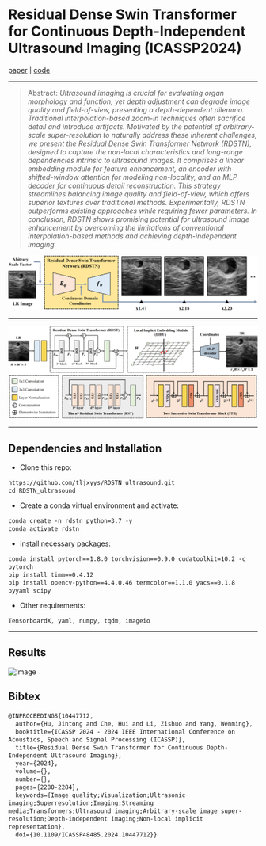 # Residual Dense Swin Transformer for Continuous Depth-Independent Ultrasound Imaging (ICASSP2024)
[paper](https://ieeexplore.ieee.org/document/10447712) | [code](https://github.com/tljxyys/RDSTN_ultrasound)
***
>Abstract: _Ultrasound imaging is crucial for evaluating organ morphology and function, yet depth adjustment can degrade image quality and field-of-view, presenting a depth-dependent dilemma. 
Traditional interpolation-based zoom-in techniques often sacrifice detail and introduce artifacts. Motivated by the potential of arbitrary-scale super-resolution to naturally address these 
inherent challenges, we present the Residual Dense Swin Transformer Network (RDSTN), designed to capture the non-local characteristics and long-range dependencies intrinsic to ultrasound images.
It comprises a linear embedding module for feature enhancement, an encoder with shifted-window attention for modeling non-locality, and an MLP decoder for continuous detail reconstruction. 
This strategy streamlines balancing image quality and field-of-view, which offers superior textures over traditional methods. Experimentally, RDSTN outperforms existing approaches while requiring 
fewer parameters. In conclusion, RDSTN shows promising potential for ultrasound image enhancement by overcoming the limitations of conventional interpolation-based methods and achieving depth-independent imaging._
>
![image](https://github.com/tljxyys/RDSTN_ultrasound/blob/main/fig/Figure%201.png)
***
![image](https://github.com/tljxyys/RDSTN_ultrasound/blob/main/fig/Figure%202.png)
***
## Dependencies and Installation
* Clone this repo:
```
https://github.com/tljxyys/RDSTN_ultrasound.git
cd RDSTN_ultrasound
```
* Create a conda virtual environment and activate:
```
conda create -n rdstn python=3.7 -y
conda activate rdstn
```
* install necessary packages:
```
conda install pytorch==1.8.0 torchvision==0.9.0 cudatoolkit=10.2 -c pytorch
pip install timm==0.4.12
pip install opencv-python==4.4.0.46 termcolor==1.1.0 yacs==0.1.8 pyyaml scipy
```
* Other requirements:
```
TensorboardX, yaml, numpy, tqdm, imageio
```
***
## Results
![image](https://github.com/tljxyys/RDSTN_ultrasound/blob/main/fig/Figure%301.png)

## Bibtex
```
@INPROCEEDINGS{10447712,
  author={Hu, Jintong and Che, Hui and Li, Zishuo and Yang, Wenming},
  booktitle={ICASSP 2024 - 2024 IEEE International Conference on Acoustics, Speech and Signal Processing (ICASSP)}, 
  title={Residual Dense Swin Transformer for Continuous Depth-Independent Ultrasound Imaging}, 
  year={2024},
  volume={},
  number={},
  pages={2280-2284},
  keywords={Image quality;Visualization;Ultrasonic imaging;Superresolution;Imaging;Streaming media;Transformers;Ultrasound imaging;Arbitrary-scale image super-resolution;Depth-independent imaging;Non-local implicit representation},
  doi={10.1109/ICASSP48485.2024.10447712}}
```
